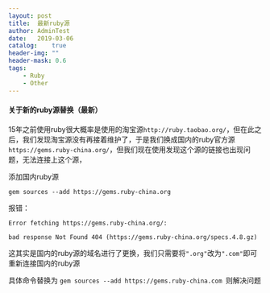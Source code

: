 ```yaml
---
layout: post
title:  最新ruby源
author: AdminTest
date:   2019-03-06
catalog:    true
header-img: ""
header-mask: 0.6
tags:
    - Ruby
    - Other
---
```


#### 关于新的ruby源替换（最新）
15年之前使用ruby很大概率是使用的淘宝源`http://ruby.taobao.org/`，但在此之后，我们发现淘宝源没有再接着维护了，于是我们换成国内的ruby官方源`https://gems.ruby-china.org/`，但我们现在使用发现这个源的链接也出现问题，无法连接上这个源，

添加国内ruby源 

```
gem sources --add https://gems.ruby-china.org
```

报错：
```
Error fetching https://gems.ruby-china.org/:

bad response Not Found 404 (https://gems.ruby-china.org/specs.4.8.gz)
```

这其实是国内的ruby源的域名进行了更换，我们只需要将`".org"`改为`".com"`即可重新连接国内的ruby源

具体命令替换为 ```gem sources --add https://gems.ruby-china.com ```则解决问题



